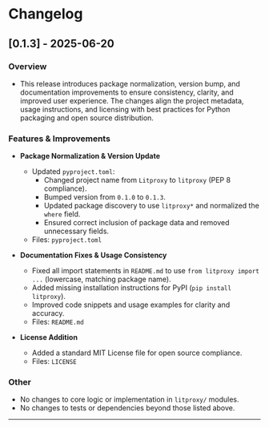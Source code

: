 # Changelog

## [0.1.3] - 2025-06-20

### Overview
- This release introduces package normalization, version bump, and documentation improvements to ensure consistency, clarity, and improved user experience. The changes align the project metadata, usage instructions, and licensing with best practices for Python packaging and open source distribution.

### Features & Improvements
- **Package Normalization & Version Update**
  - Updated `pyproject.toml`:
    - Changed project name from `Litproxy` to `litproxy` (PEP 8 compliance).
    - Bumped version from `0.1.0` to `0.1.3`.
    - Updated package discovery to use `litproxy*` and normalized the `where` field.
    - Ensured correct inclusion of package data and removed unnecessary fields.
  - Files: `pyproject.toml`

- **Documentation Fixes & Usage Consistency**
  - Fixed all import statements in `README.md` to use `from litproxy import ...` (lowercase, matching package name).
  - Added missing installation instructions for PyPI (`pip install litproxy`).
  - Improved code snippets and usage examples for clarity and accuracy.
  - Files: `README.md`

- **License Addition**
  - Added a standard MIT License file for open source compliance.
  - Files: `LICENSE`

### Other
- No changes to core logic or implementation in `litproxy/` modules.
- No changes to tests or dependencies beyond those listed above.

---

